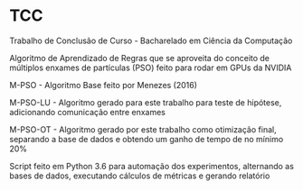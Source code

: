 # TCC
Trabalho de Conclusão de Curso - Bacharelado em Ciência da Computação

Algoritmo de Aprendizado de Regras que se aproveita do conceito de múltiplos enxames de partículas (PSO) feito para rodar em GPUs da NVIDIA


M-PSO - Algoritmo Base feito por Menezes (2016)

M-PSO-LU - Algoritmo gerado para este trabalho para teste de hipótese, adicionando comunicação entre enxames

M-PSO-OT - Algoritmo gerado por este trabalho como otimização final, separando a base de dados e obtendo um ganho de tempo de no mínimo 20%

Script feito em Python 3.6 para automação dos experimentos, alternando as bases de dados, executando cálculos de métricas e gerando relatório
